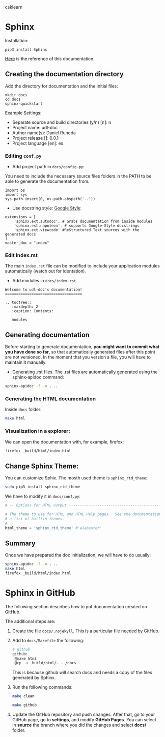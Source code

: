 csklearn

# Sphinx

Installation:

```
pip3 install Sphinx
```

[Here](https://developer.ridgerun.com/wiki/index.php/How_to_generate_sphinx_documentation_for_python_code_running_in_an_embedded_system)
is the reference of this documentation.

## Creating the documentation directory

Add the directory for documentation and the initial files:

```
mkdir docs
cd docs
sphinx-quickstart
```

Example Settings:

- Separate source and build directories (y/n) [n]: n
- Project name: udl-doc
- Author name(s): Daniel Runeda
- Project release []: 0.0.1
- Project language [en]: es

### Editing `conf.py`

- Add project path in `docs/config.py`:

You need to include the necessary source files folders in the PATH to be able
to generate the documentation from.

```
import os
import sys
sys.path.insert(0, os.path.abspath('..'))
```

- Use docstring style: [Google Style](https://google.github.io/styleguide/pyguide.html#381-docstrings):

```
extensions = [
    'sphinx.ext.autodoc', # Grabs documentation from inside modules
    'sphinx.ext.napoleon', # supports Google-Style docstrings
    'sphinx.ext.viewcode' #ReStructured Text sources with the generated docs
]
master_doc = "index"
```

### Edit index.rst

The main `index.rst` file can be modified to include your application modules automatically (watch out for identation).

- Add modules in `docs/index.rst`

```
Welcome to udl-doc's documentation!
===================================

.. toctree::
   :maxdepth: 2
   :caption: Contents:

   modules
```

## Generating documentation

Before starting to generate documentation, **you might want to commit what you
have done so far**, so that automatically generated files after this point are
not versioned. In the moment that you version a file, you will have to
maintain it manually.

- Generating .rst files. The .rst files are automatically generated using the sphinx-apidoc command:

```bash
sphinx-apidoc -f -o . ..
```

### Generating the HTML documentation

Inside `docs` folder:

```bash
make html
```

### Visualization in a explorer:

We can open the documentation with, for example, firefox:

```bash
firefox _build/html/index.html
```

## Change Sphinx Theme:

You can customize Sphix. The mosth used theme is `sphinx_rtd_theme`:

```bash
sudo pip3 install sphinx_rtd_theme
```

We have to modify it in `docs/conf.py`:

```python
# -- Options for HTML output -------------------------------------------------

# The theme to use for HTML and HTML Help pages.  See the documentation for
# a list of builtin themes.
#
html_theme = 'sphinx_rtd_theme' #'alabaster'
```

## Summary

Once we have prepared the doc initialization, we will have to do usually:

```bash
sphinx-apidoc -f -o . ..
make html
firefox _build/html/index.html
```

# Sphinx in GitHub

The following section describes how to put documentation created on GitHub.

The additional steps are:


1. Create the file `docs/.nojekyll`. This is a particular file needed by GitHub.
2. Add to `docs/Makefile` the following:

   ```bash
   # github
   github:
   	@make html
   	@cp -a _build/html/. ../docs
   ```

   This is because github will search docs and needs a copy of the files generated by Sphinx.
3. Run the following commands:

   ```bash
   make clean
   ```

   ```bash
   make github
   ```
4. Update the GitHub repository and push changes. After that, go to your GitHub page, go to **settings**, and modify **GitHub Pages**. You can select in **source** the branch where you did the changes and select **docs/** folder.
